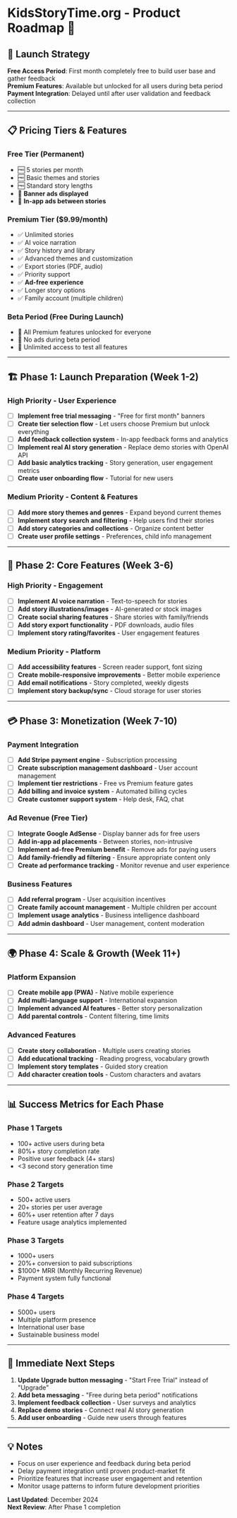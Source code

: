 # KidsStoryTime.org - Product Roadmap 🚀

## 🎯 **Launch Strategy**
**Free Access Period**: First month completely free to build user base and gather feedback  
**Premium Features**: Available but unlocked for all users during beta period  
**Payment Integration**: Delayed until after user validation and feedback collection

---

## 📋 **Pricing Tiers & Features**

### **Free Tier (Permanent)**
- 🆓 5 stories per month
- 🆓 Basic themes and stories
- 🆓 Standard story lengths
- 📱 **Banner ads displayed**
- 📱 **In-app ads between stories**

### **Premium Tier ($9.99/month)**
- ✅ Unlimited stories
- ✅ AI voice narration 
- ✅ Story history and library
- ✅ Advanced themes and customization
- ✅ Export stories (PDF, audio)
- ✅ Priority support
- ✅ **Ad-free experience**
- ✅ Longer story options
- ✅ Family account (multiple children)

### **Beta Period (Free During Launch)**
- 🎉 All Premium features unlocked for everyone
- 🎉 No ads during beta period
- 🎉 Unlimited access to test all features

---

## 🏗️ **Phase 1: Launch Preparation (Week 1-2)**
### **High Priority - User Experience**
- [ ] **Implement free trial messaging** - "Free for first month" banners
- [ ] **Create tier selection flow** - Let users choose Premium but unlock everything
- [ ] **Add feedback collection system** - In-app feedback forms and analytics
- [ ] **Implement real AI story generation** - Replace demo stories with OpenAI API
- [ ] **Add basic analytics tracking** - Story generation, user engagement metrics
- [ ] **Create user onboarding flow** - Tutorial for new users

### **Medium Priority - Content & Features**
- [ ] **Add more story themes and genres** - Expand beyond current themes
- [ ] **Implement story search and filtering** - Help users find their stories
- [ ] **Add story categories and collections** - Organize content better
- [ ] **Create user profile settings** - Preferences, child info management

---

## 🎵 **Phase 2: Core Features (Week 3-6)**
### **High Priority - Engagement**
- [ ] **Implement AI voice narration** - Text-to-speech for stories
- [ ] **Add story illustrations/images** - AI-generated or stock images
- [ ] **Create social sharing features** - Share stories with family/friends
- [ ] **Add story export functionality** - PDF downloads, audio files
- [ ] **Implement story rating/favorites** - User engagement features

### **Medium Priority - Platform**
- [ ] **Add accessibility features** - Screen reader support, font sizing
- [ ] **Create mobile-responsive improvements** - Better mobile experience
- [ ] **Add email notifications** - Story completed, weekly digests
- [ ] **Implement story backup/sync** - Cloud storage for user stories

---

## 💳 **Phase 3: Monetization (Week 7-10)**
### **Payment Integration**
- [ ] **Add Stripe payment engine** - Subscription processing
- [ ] **Create subscription management dashboard** - User account management
- [ ] **Implement tier restrictions** - Free vs Premium feature gates
- [ ] **Add billing and invoice system** - Automated billing cycles
- [ ] **Create customer support system** - Help desk, FAQ, chat

### **Ad Revenue (Free Tier)**
- [ ] **Integrate Google AdSense** - Display banner ads for free users
- [ ] **Add in-app ad placements** - Between stories, non-intrusive
- [ ] **Implement ad-free Premium benefit** - Remove ads for paying users
- [ ] **Add family-friendly ad filtering** - Ensure appropriate content only
- [ ] **Create ad performance tracking** - Monitor revenue and user experience

### **Business Features**
- [ ] **Add referral program** - User acquisition incentives
- [ ] **Create family account management** - Multiple children per account
- [ ] **Implement usage analytics** - Business intelligence dashboard
- [ ] **Add admin dashboard** - User management, content moderation

---

## 🌍 **Phase 4: Scale & Growth (Week 11+)**
### **Platform Expansion**
- [ ] **Create mobile app (PWA)** - Native mobile experience
- [ ] **Add multi-language support** - International expansion
- [ ] **Implement advanced AI features** - Better story personalization
- [ ] **Add parental controls** - Content filtering, time limits

### **Advanced Features**
- [ ] **Create story collaboration** - Multiple users creating stories
- [ ] **Add educational tracking** - Reading progress, vocabulary growth
- [ ] **Implement story templates** - Guided story creation
- [ ] **Add character creation tools** - Custom characters and avatars

---

## 📊 **Success Metrics for Each Phase**

### **Phase 1 Targets**
- 100+ active users during beta
- 80%+ story completion rate
- Positive user feedback (4+ stars)
- <3 second story generation time

### **Phase 2 Targets**
- 500+ active users
- 20+ stories per user average
- 60%+ user retention after 7 days
- Feature usage analytics implemented

### **Phase 3 Targets**
- 1000+ users
- 20%+ conversion to paid subscriptions
- $1000+ MRR (Monthly Recurring Revenue)
- Payment system fully functional

### **Phase 4 Targets**
- 5000+ users
- Multiple platform presence
- International user base
- Sustainable business model

---

## 🎯 **Immediate Next Steps**

1. **Update Upgrade button messaging** - "Start Free Trial" instead of "Upgrade"
2. **Add beta messaging** - "Free during beta period" notifications
3. **Implement feedback collection** - User surveys and analytics
4. **Replace demo stories** - Connect real AI story generation
5. **Add user onboarding** - Guide new users through features

---

## 💡 **Notes**
- Focus on user experience and feedback during beta period
- Delay payment integration until proven product-market fit
- Prioritize features that increase user engagement and retention
- Monitor usage patterns to inform future development priorities

**Last Updated**: December 2024  
**Next Review**: After Phase 1 completion